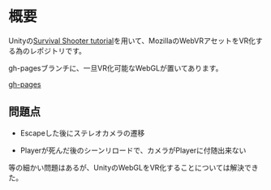 # 概要

Unityの[Survival Shooter tutorial](https://unity3d.com/jp/learn/tutorials/s/survival-shooter-tutorial)を用いて、MozillaのWebVRアセットをVR化する為のレポジトリです。

gh-pagesブランチに、一旦VR化可能なWebGLが置いてあります。

[gh-pages](https://akio-okumura.github.io/ShootingWebGL/)

## 問題点

- Escapeした後にステレオカメラの遷移

- Playerが死んだ後のシーンリロードで、カメラがPlayerに付随出来ない

等の細かい問題はあるが、UnityのWebGLをVR化することについては解決できた。

